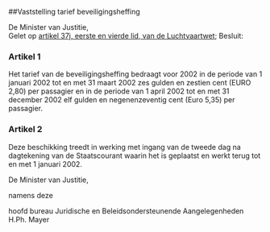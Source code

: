 <meta http-equiv='Content-Type' content='text/html; charset=utf-8' />

##Vaststelling tarief beveiligingsheffing

De Minister van Justitie,  
Gelet op [artikel 37j, eerste en vierde lid, van de Luchtvaartwet](../../../../../wet/luchtvaartwet/BWBR0002267/README.md);
Besluit:     

### Artikel  1  

Het tarief van de beveiligingsheffing bedraagt voor 2002 in de periode van 1 januari 2002 tot en met 31 maart 2002 zes gulden en zestien cent (EURO 2,80) per passagier en in de periode van 1 april 2002 tot en met 31 december 2002 elf gulden en negenenzeventig cent (Euro 5,35) per passagier.  

### Artikel  2  

Deze beschikking treedt in werking met ingang van de tweede dag na dagtekening van de Staatscourant waarin het is geplaatst en werkt terug tot en met 1 januari 2002. 

De 
Minister van Justitie, 

namens deze

hoofd bureau Juridische en Beleidsondersteunende Aangelegenheden
H.Ph. Mayer     
